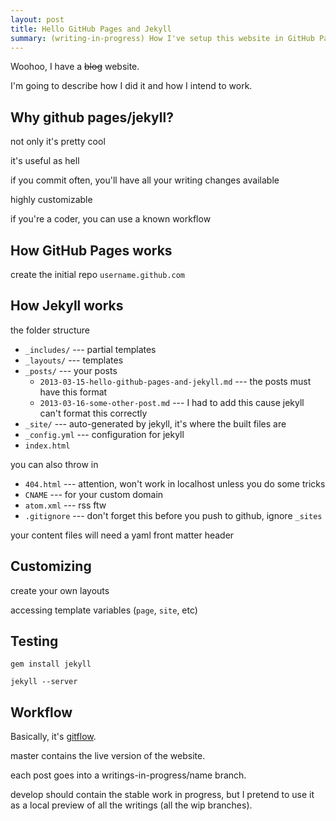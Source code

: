 ```yaml
---
layout: post
title: Hello GitHub Pages and Jekyll
summary: (writing-in-progress) How I've setup this website in GitHub Pages, using Jekyll, and how the workflow I intend to use for my writings works (hint - it's just like gitflow).
---
```


Woohoo, I have a <s>blog</s> website.

I'm going to describe how I did it and how I intend to work.


## Why github pages/jekyll?
not only it's pretty cool

it's useful as hell

if you commit often, you'll have all your writing changes available

highly customizable

if you're a coder, you can use a known workflow


## How GitHub Pages works
create the initial repo ```username.github.com```


## How Jekyll works
the folder structure
* ```_includes/``` --- partial templates
* ```_layouts/``` --- templates
* ```_posts/``` --- your posts
  * ```2013-03-15-hello-github-pages-and-jekyll.md``` --- the posts must have this format
  * ```2013-03-16-some-other-post.md``` --- I had to add this cause jekyll can't format this correctly
* ```_site/``` --- auto-generated by jekyll, it's where the built files are
* ```_config.yml``` --- configuration for jekyll
* ```index.html```

you can also throw in
* ```404.html``` --- attention, won't work in localhost unless you do some tricks
* ```CNAME``` --- for your custom domain
* ```atom.xml``` --- rss ftw
* ```.gitignore``` --- don't forget this before you push to github, ignore ```_sites```

your content files will need a yaml front matter header


## Customizing
create your own layouts

accessing template variables (```page```, ```site```, etc)



## Testing
```gem install jekyll```

```jekyll --server```


## Workflow

Basically, it's [gitflow](http://nvie.com/posts/a-successful-git-branching-model/).

master contains the live version of the website.

each post goes into a writings-in-progress/name branch.

develop should contain the stable work in progress, but I pretend to use it as a local preview of all the writings (all the wip branches).






